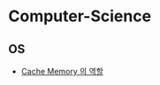 # Computer-Science

## OS

- [Cache Memory 의 역할](https://github.com/yeonjaee/Computer-Science/issues/1)
